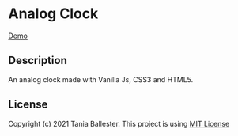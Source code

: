 # Analog Clock
[Demo](https://tbm85.github.io/Demo-Analog-Clock/)

## Description
An analog clock made with Vanilla Js, CSS3 and HTML5.

## License
Copyright (c) 2021 Tania Ballester. This project is using [MIT License](LICENSE.md)